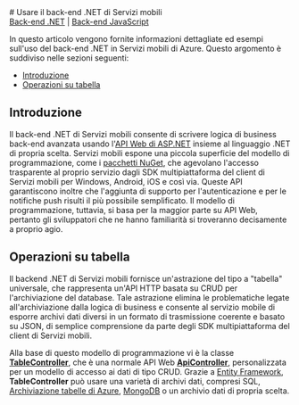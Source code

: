 <properties linkid="mobile-services-dotnet-backend-how-to-use" urlDisplayName="Use the Mobile Services .NET Backend" pageTitle="Use the Mobile Services .NET Backend - Azure Mobile Services" metaKeywords="" description="Learn the details of the .NET Backend programming model for Azure Mobile Services, including how to work with table data, APIs, authentication, and scheduled jobs" metaCanonical="" services="" documentationCenter="Mobile" title="Use the Mobile Services .NET Backend" authors="yavorg" solutions="" manager="" editor="mollybos" />

<tags ms.service="mobile-services" ms.workload="mobile" ms.tgt_pltfrm="mobile-multiple" ms.devlang="multiple" ms.topic="article" ms.date="01/01/1900" ms.author="yavorg" />
# Usare il back-end .NET di Servizi mobili

<div class="dev-center-tutorial-subselector"><a href="/it-it/documentation/articles/mobile-services-dotnet-backend-how-to-use/" title=".NET backend" class="current">Back-end .NET</a> | <a href="/it-it/documentation/articles/mobile-services-how-to-use-server-scripts/"  title="JavaScript backend">Back-end JavaScript</a></div>

In questo articolo vengono fornite informazioni dettagliate ed esempi sull'uso del back-end .NET in Servizi mobili di Azure. Questo argomento è suddiviso nelle sezioni seguenti:

+ [Introduzione][Introduzione]
+ [Operazioni su tabella][Operazioni su tabella]

## <a name="intro"></a>Introduzione

Il back-end .NET di Servizi mobili consente di scrivere logica di business back-end avanzata usando l'[API Web di ASP.NET][API Web di ASP.NET] insieme al linguaggio .NET di propria scelta. Servizi mobili espone una piccola superficie del modello di programmazione, come i [pacchetti NuGet][pacchetti NuGet], che agevolano l'accesso trasparente al proprio servizio dagli SDK multipiattaforma del client di Servizi mobili per Windows, Android, iOS e così via. Queste API garantiscono inoltre che l'aggiunta di supporto per l'autenticazione e per le notifiche push risulti il più possibile semplificato. Il modello di programmazione, tuttavia, si basa per la maggior parte su API Web, pertanto gli sviluppatori che ne hanno familiarità si troveranno decisamente a proprio agio.

## <a name="table-scripts"></a>Operazioni su tabella

Il backend .NET di Servizi mobili fornisce un'astrazione del tipo a "tabella" universale, che rappresenta un'API HTTP basata su CRUD per l'archiviazione del database. Tale astrazione elimina le problematiche legate all'archiviazione dalla logica di business e consente al servizio mobile di esporre archivi dati diversi in un formato di trasmissione coerente e basato su JSON, di semplice comprensione da parte degli SDK multipiattaforma del client di Servizi mobili.

Alla base di questo modello di programmazione vi è la classe [**TableController<t>**][**TableController<t>**], che è una normale API Web [**ApiController**][**ApiController**], personalizzata per un modello di accesso ai dati di tipo CRUD. Grazie a [Entity Framework][Entity Framework], **TableController** può usare una varietà di archivi dati, compresi SQL, [Archiviazione tabelle di Azure][Archiviazione tabelle di Azure], [MongoDB][MongoDB] o un archivio dati di propria scelta.

  [Introduzione]: #intro
  [Operazioni su tabella]: #table-scripts
  [API Web di ASP.NET]: http://www.asp.net/web-api
  [pacchetti NuGet]: http://www.nuget.org/packages?q=%22mobile+services+.net+backend%22
  [**TableController<t>**]: http://msdn.microsoft.com/library/dn643359.aspx
  [**ApiController**]: http://msdn.microsoft.com/library/system.web.http.apicontroller.aspx
  [Entity Framework]: http://msdn.microsoft.com/data/ef.aspx
  [Archiviazione tabelle di Azure]: http://azure.microsoft.com/documentation/services/storage/
  [MongoDB]: http://www.mongodb.org
